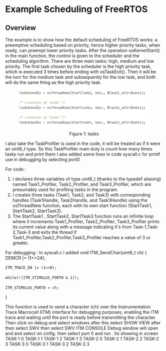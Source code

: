 # Example Scheduling of FreeRTOS



## Overview

The example is to show how the default scheduling of FreeRTOS works: a preemptive scheduling based on priority, hence higher priority tasks, when ready, can preempt lower priority tasks. 
After the operation osKernelStart() in the main function, the control is given to the scheduler and the scheduling algorithm. 
There are three main tasks: high, medium and low priority. 
The first task chosen by the scheduler is the high priority task, which is executed 3 times before ending  with osTaskExit().
Then it will be the turn for the medium task and subsequently for the low task, and both will do the same thing as the high priority task.

<figure align="center">
    <img src="Immages/aa.png" width="580"
         alt="Figure 1: tasks">
    <figcaption>Figure 1: tasks</figcaption>
</figure>

I also take the TaskProfiler is used in the code, it will be treated as if it were an uint8_t type. 
So this TaskProfiler main duty is count how many times tasks run and print them 
I also added some lines in code syscall.c for printf use in debugging by selecting port0

For code :
1. I declares three variables of type uint8_t (thanks to the typedef aliasing) named Task1_Profiler, Task2_Profiler, and Task3_Profiler, which are presumably used for profiling tasks in the program.
2. I creates three tasks (Task1, Task2, and Task3) with corresponding handles (Task1Handle, Task2Handle, and Task3Handle) using the osThreadNew function, each with its own start function (StartTask1, StartTask2, StartTask3).
3. The StartTask1 , StartTask2, StartTask3 function runs an infinite loop where it increments Task1_Profiler, Task2_Profiler, Task3_Profiler prints its current value along with a message indicating it's from Task-1,Task-2,Task-3 and exits the thread if Task1_Profiler,Task2_Profiler,Task3_Profiler reaches a value of 3 or greater. 

For debugging :
In syscall.c I added void ITM_SendChar(uint8_t ch)
{
	DEMCR |= (1<<24);

	ITM_TRACE_EN |= (1<<0);

	while(!(ITM_STIMULUS_PORT0 & 1));

	ITM_STIMULUS_PORT0 = ch;
} 

This function is used to send a character (ch) over the Instrumentation Trace Macrocell (ITM) interface for debugging purposes, enabling the ITM trace and waiting until the port is ready before transmitting the character.
Then click on debug and select windows after this select SHOW VIEW after then select SWV then select SWV ITM CONSOLE 
Debug window will open and and select on cinfig. then select port 0 and run .
Its showing in screen 
TASK-1 0
TASK-1 1 
TASK-1 2
TASK-1 3
TASK-2 0
TASK-2 1 
TASK-2 2
TASK-2 3
TASK-3 0
TASK-3 1 
TASK-3 2
TASK-3 3


